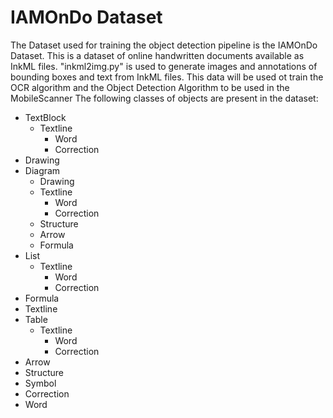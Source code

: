 # IAMOnDo Dataset 
The Dataset used for training the object detection pipeline is the IAMOnDo Dataset. 
This is a dataset of online handwritten documents available as InkML files.
"inkml2img.py" is used to generate images and annotations of bounding boxes and text from InkML files.
This data will be used ot train the OCR algorithm and the Object Detection Algorithm to be used in the MobileScanner
The following classes of objects are present in the dataset:
- TextBlock
  - Textline
    - Word
    - Correction
- Drawing
- Diagram
  - Drawing
  - Textline
    - Word
    - Correction
  - Structure
  - Arrow
  - Formula
- List
  - Textline
    - Word
    - Correction
- Formula
- Textline
- Table
  - Textline
    - Word
    - Correction
- Arrow
- Structure
- Symbol
- Correction
- Word
